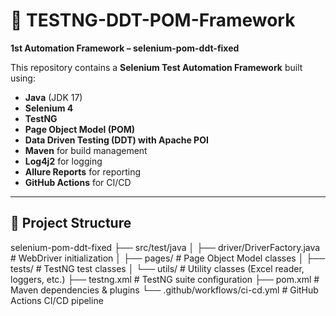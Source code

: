 # 🚀 TESTNG-DDT-POM-Framework  

**1st Automation Framework – selenium-pom-ddt-fixed**  

This repository contains a **Selenium Test Automation Framework** built using:  
- **Java** (JDK 17)  
- **Selenium 4**  
- **TestNG**  
- **Page Object Model (POM)**  
- **Data Driven Testing (DDT) with Apache POI**  
- **Maven** for build management  
- **Log4j2** for logging  
- **Allure Reports** for reporting  
- **GitHub Actions** for CI/CD  

---

## 📂 Project Structure
selenium-pom-ddt-fixed
├── src/test/java
│ ├── driver/DriverFactory.java # WebDriver initialization
│ ├── pages/ # Page Object Model classes
│ ├── tests/ # TestNG test classes
│ └── utils/ # Utility classes (Excel reader, loggers, etc.)
├── testng.xml # TestNG suite configuration
├── pom.xml # Maven dependencies & plugins
└── .github/workflows/ci-cd.yml # GitHub Actions CI/CD pipeline



